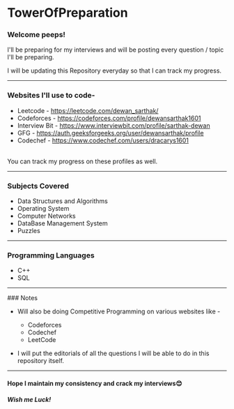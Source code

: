 # TowerOfPreparation

### Welcome peeps!

I'll be preparing for my interviews and will be posting every question / topic I'll be preparing.

I will be updating this Repository everyday so that I can track my progress.

<hr>

### Websites I'll use to code-

* Leetcode - https://leetcode.com/dewan_sarthak/
* Codeforces - https://codeforces.com/profile/dewansarthak1601
* Interview Bit - https://www.interviewbit.com/profile/sarthak-dewan
* GFG - https://auth.geeksforgeeks.org/user/dewansarthak/profile
* Codechef - https://www.codechef.com/users/dracarys1601
<br>
You can track my progress on these profiles as well.

<hr>

### Subjects Covered

* Data Structures and Algorithms
* Operating System
* Computer Networks
* DataBase Management System
* Puzzles

<hr>

### Programming Languages

* C++
* SQL

<hr>
### Notes

* Will also be doing Competitive Programming on various websites like -
  * Codeforces
  * Codechef
  * LeetCode

* I will put the editorials of all the questions I will be able to do in this repository itself.

<hr>

#### Hope I maintain my consistency and crack my interviews😊
##### Wish me Luck!



